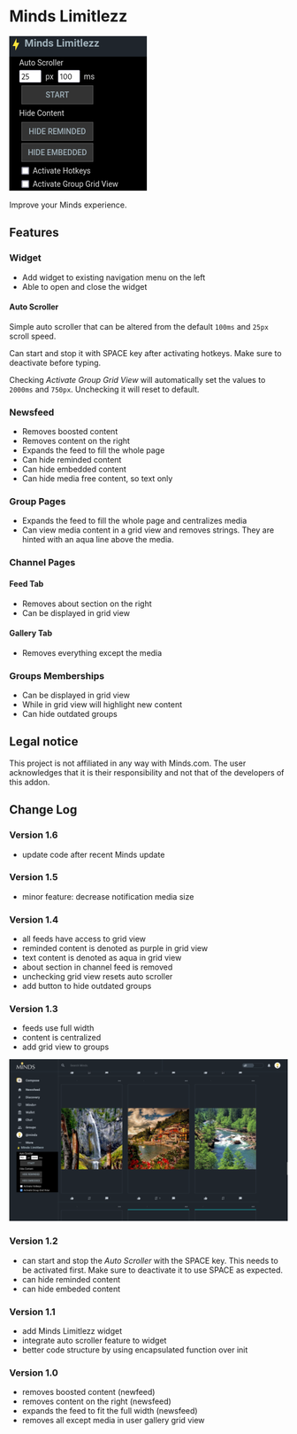 # Minds Limitlezz

![Minds Limitlezz Widget](./assets/img/v1.3-minds-limitlezz-widget.png)

Improve your Minds experience.

## Features

### Widget

- Add widget to existing navigation menu on the left
- Able to open and close the widget

#### Auto Scroller

Simple auto scroller that can be altered from the default `100ms` and `25px` scroll speed.

Can start and stop it with SPACE key after activating hotkeys. Make sure to deactivate before typing.

Checking *Activate Group Grid View* will automatically set the values to `2000ms` and `750px`. Unchecking it will reset to default.

### Newsfeed

- Removes boosted content
- Removes content on the right
- Expands the feed to fill the whole page
- Can hide reminded content
- Can hide embedded content
- Can hide media free content, so text only

### Group Pages

- Expands the feed to fill the whole page and centralizes media
- Can view media content in a grid view and removes strings. They are hinted with an aqua line above the media.

### Channel Pages

#### Feed Tab

- Removes about section on the right
- Can be displayed in grid view

#### Gallery Tab

- Removes everything except the media

### Groups Memberships

- Can be displayed in grid view
- While in grid view will highlight new content
- Can hide outdated groups

## Legal notice

This project is not affiliated in any way with Minds.com. 
The user acknowledges that it is their responsibility and not that of the developers of this addon.

## Change Log

### Version 1.6

- update code after recent Minds update

### Version 1.5

- minor feature: decrease notification media size

### Version 1.4

- all feeds have access to grid view
- reminded content is denoted as purple in grid view
- text content is denoted as aqua in grid view
- about section in channel feed is removed
- unchecking grid view resets auto scroller
- add button to hide outdated groups

### Version 1.3

- feeds use full width
- content is centralized
- add grid view to groups

![Minds Limitlezz Widget](./assets/img/v1.3-group-grid-view.png)

### Version 1.2

- can start and stop the *Auto Scroller* with the SPACE key. This needs to be activated first. Make sure to deactivate it to use SPACE as expected.
- can hide reminded content
- can hide embeded content

### Version 1.1

- add Minds Limitlezz widget
- integrate auto scroller feature to widget
- better code structure by using encapsulated function over init


### Version 1.0

- removes boosted content (newfeed)
- removes content on the right (newsfeed)
- expands the feed to fit the full width (newsfeed)
- removes all except media in user gallery grid view
